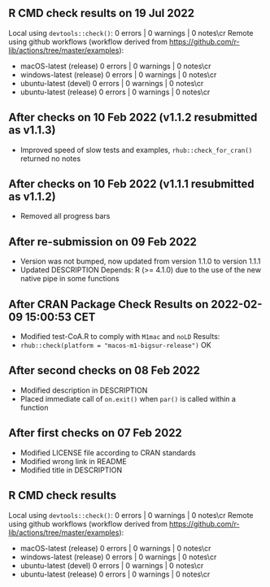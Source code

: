 ## R CMD check results on 19 Jul 2022
Local using `devtools::check()`: 0 errors | 0 warnings | 0 notes\cr
Remote using github workflows (workflow derived from https://github.com/r-lib/actions/tree/master/examples):
- macOS-latest (release) 0 errors | 0 warnings | 0 notes\cr
- windows-latest (release) 0 errors | 0 warnings | 0 notes\cr
- ubuntu-latest (devel) 0 errors | 0 warnings | 0 notes\cr
- ubuntu-latest (release) 0 errors | 0 warnings | 0 notes\cr

## After checks on 10 Feb 2022 (v1.1.2 resubmitted as v1.1.3)
- Improved speed of slow tests and examples, `rhub::check_for_cran()` returned no notes

## After checks on 10 Feb 2022 (v1.1.1 resubmitted as v1.1.2)
- Removed all progress bars

## After re-submission on 09 Feb 2022
- Version was not bumped, now updated from version 1.1.0 to version 1.1.1
- Updated DESCRIPTION Depends: R (>= 4.1.0) due to the use of the new native pipe in some functions

## After CRAN Package Check Results on 2022-02-09 15:00:53 CET
- Modified test-CoA.R to comply with `M1mac` and `noLD`
Results:
- `rhub::check(platform = "macos-m1-bigsur-release")` OK

## After second checks on 08 Feb 2022
- Modified description in DESCRIPTION
- Placed immediate call of `on.exit()` when `par()` is called within a function

## After first checks on 07 Feb 2022
- Modified LICENSE file according to CRAN standards
- Modified wrong link in README
- Modified title in DESCRIPTION

## R CMD check results
Local using `devtools::check()`: 0 errors | 0 warnings | 0 notes\cr
Remote using github workflows (workflow derived from https://github.com/r-lib/actions/tree/master/examples):
- macOS-latest (release) 0 errors | 0 warnings | 0 notes\cr
- windows-latest (release) 0 errors | 0 warnings | 0 notes\cr
- ubuntu-latest (devel) 0 errors | 0 warnings | 0 notes\cr
- ubuntu-latest (release) 0 errors | 0 warnings | 0 notes\cr
